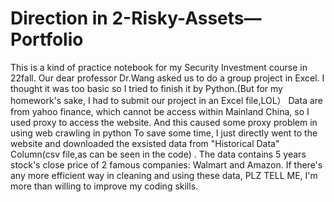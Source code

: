 # Direction in 2-Risky-Assets—Portfolio
This is a kind of practice notebook for my Security Investment course in 22fall.
Our dear professor Dr.Wang asked us to do a group project in Excel. I thought it was too basic so I tried to finish it by Python.(But for my homework's sake, I had to submit our project in an Excel file,LOL）
Data are from yahoo finance, which cannot be access within Mainland China, so I used proxy to access the website. And this caused some proxy problem in using web crawling in python
To save some time, I just directly went to the website and downloaded the exsisted data from "Historical Data" Column(csv file,as can be seen in the code) .
The data contains 5 years stock's close price of 2 famous companies: Walmart and Amazon.
If there's any more efficient way in cleaning  and using these data, PLZ TELL ME, I'm more than willing to improve my coding skills.
